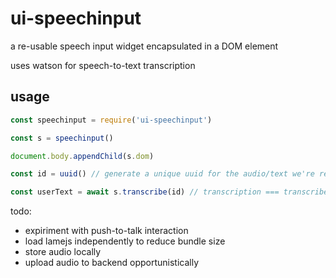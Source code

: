 # ui-speechinput
a re-usable speech input widget encapsulated in a DOM element

uses watson for speech-to-text transcription

## usage

```javascript
const speechinput = require('ui-speechinput')

const s = speechinput()

document.body.appendChild(s.dom)

const id = uuid() // generate a unique uuid for the audio/text we're recording

const userText = await s.transcribe(id) // transcription === transcribed final text that the user spoke.
```

todo:
* expiriment with push-to-talk interaction
* load lamejs independently to reduce bundle size
* store audio locally
* upload audio to backend opportunistically
